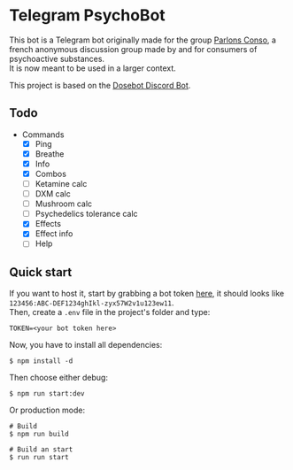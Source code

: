 # Telegram PsychoBot

This bot is a Telegram bot originally made for the group [Parlons Conso](https://t.me/parlons_conso), a french anonymous discussion group made by and for consumers of psychoactive substances. <br>
It is now meant to be used in a larger context.

This project is based on the [Dosebot Discord Bot](https://github.com/dosebotredux/DosebotRedux).

## Todo

- Commands
    - [x] Ping
    - [x] Breathe
    - [x] Info
    - [x] Combos
    - [ ] Ketamine calc
    - [ ] DXM calc
    - [ ] Mushroom calc
    - [ ] Psychedelics tolerance calc
    - [x] Effects
    - [x] Effect info
    - [ ] Help

## Quick start

If you want to host it, start by grabbing a bot token [here](https://core.telegram.org/api), it should looks like `123456:ABC-DEF1234ghIkl-zyx57W2v1u123ew11`. <br>
Then, create a `.env` file in the project's folder and type:
```
TOKEN=<your bot token here>
```

Now, you have to install all dependencies:
```console
$ npm install -d
```

Then choose either debug:
```
$ npm run start:dev
```

Or production mode:
```
# Build
$ npm run build

# Build an start
$ run run start
```